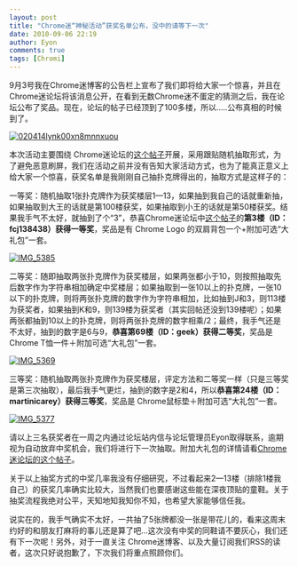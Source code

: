```yaml
---
layout: post
title: "Chrome迷“神秘活动”获奖名单公布，没中的请等下一次"
date: 2010-09-06 22:19
author: Eyon
comments: true
tags: [Chromi]
---
```

9月3号我在Chrome迷博客的公告栏上宣布了我们即将给大家一个惊喜，并且在 Chrome迷论坛将该消息公开，在看到无数Chrome迷不蛋定的猜测之后，我在论坛公布了奖品。现在，论坛的帖子已经顶到了100多楼，所以.....公布真相的时候到了。

<a href="http://img.chromi.org/2010/09/020414lynk00xn8mnnxuou.png">![](http://img.chromi.org/2010/09/020414lynk00xn8mnnxuou-550x168.png "020414lynk00xn8mnnxuou")</a>

本次活动主要围绕 Chrome迷论坛的[这个帖子](http://bbs.chromi.org/thread-12206-1-1.html)开展，采用跟贴随机抽取形式，为了避免恶意刷屏，我们在活动之前并没有告知大家活动方式，也为了能真正意义上给大家一个惊喜，获奖名单是我刚刚自己抽扑克牌得出的，抽取方式是这样子的：

一等奖：随机抽取1张扑克牌作为获奖楼层1—13，如果抽到我自己的话就重新抽，如果抽取到大王的话就是第100楼获奖，如果抽取到小王的话就是第50楼获奖。结果我手气不太好，就抽到了个“3”，恭喜Chrome迷论坛中[这个帖子](http://bbs.chromi.org/thread-12206-3-1.html)的**第3楼（ID：fcj138438）获得一等奖**，奖品是有 Chrome Logo 的双肩背包一个+附加可选“大礼包”一套。

<a href="http://img.chromi.org/2010/09/IMG_5385.jpg">![](http://img.chromi.org/2010/09/IMG_5385-550x366.jpg "IMG_5385")</a>

二等奖：随即抽取两张扑克牌作为获奖楼层，如果两张都小于10，则按照抽取先后数字作为字符串相加确定中奖楼层；如果抽取到一张10以上的扑克牌，一张10以下的扑克牌，则将两张扑克牌的数字作为字符串相加，比如抽到J和3，则113楼为获奖者，如果抽到K和9，则139楼为获奖者（其实回帖还没到139楼呢）；如果两张都抽到10以上的扑克牌，则将两张扑克牌的数字相乘/2；最终，我手气还是不太好，抽到的数字是6与9，**恭喜第69楼（ID：geek）获得二等奖**，奖品是 Chrome T恤一件＋附加可选“大礼包”一套。

<a href="http://img.chromi.org/2010/09/IMG_5369.jpg">![](http://img.chromi.org/2010/09/IMG_5369-550x366.jpg "IMG_5369")</a>

三等奖：随机抽取两张扑克牌作为获奖楼层，评定方法和二等奖一样（只是三等奖是第三次抽取），最后我手气更烂，抽到的数字是2和4，所以**恭喜第24楼（ID：martinicarey）获得三等奖**，奖品是 Chrome鼠标垫＋附加可选“大礼包”一套。

<a href="http://img.chromi.org/2010/09/IMG_5377.jpg">![](http://img.chromi.org/2010/09/IMG_5377-550x366.jpg "IMG_5377")</a>

请以上三名获奖者在一周之内通过论坛站内信与论坛管理员Eyon取得联系，逾期视为自动放弃中奖机会，我们将进行下一次抽取。附加大礼包的详情请看[Chrome迷论坛的这个帖子](http://bbs.chromi.org/thread-12206-1-1.html)。

关于以上抽奖方式的中奖几率我没有仔细研究，不过看起来2—13楼（排除1楼我自己）的获奖几率确实比较大，当然我们也要感谢这些能在深夜顶贴的童鞋。关于抽奖流程我绝对公平，天知地知我知你不知，也希望大家能够信任我。

说实在的，我手气确实不太好，一共抽了5张牌都没一张是带花儿的，看来这周末约好的和朋友打麻将的事儿还是算了吧...这次没有中奖的同鞋请不要灰心，我们还有下一次呢！另外，对于一直关注 Chrome迷博客、以及大量订阅我们RSS的读者，这次只好说抱歉了，下次我们将重点照顾你们。
